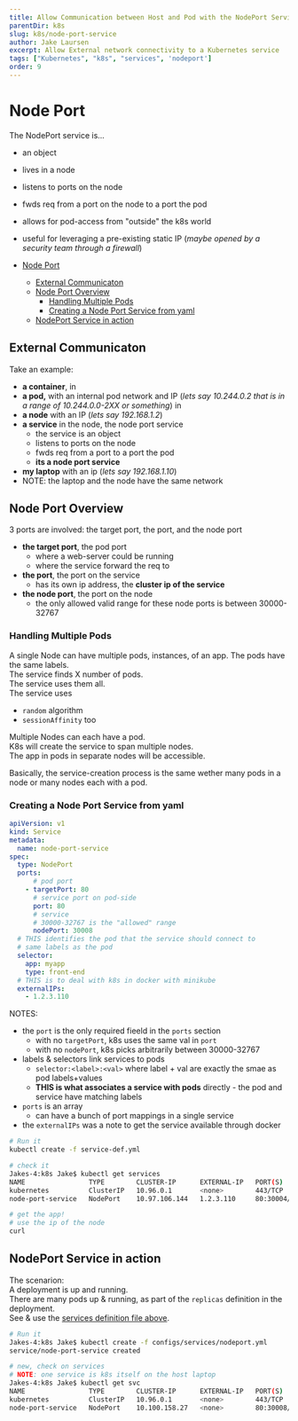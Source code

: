 ```yaml
---
title: Allow Communication between Host and Pod with the NodePort Service
parentDir: k8s
slug: k8s/node-port-service
author: Jake Laursen
excerpt: Allow External network connectivity to a Kubernetes service
tags: ["Kubernetes", "k8s", "services", 'nodeport']
order: 9
---
```


# Node Port
The NodePort service is...
- an object
- lives in a  node
- listens to ports on the node
- fwds req from a port on the node to a port the pod
- allows for pod-access from "outside" the k8s world
- useful for leveraging a pre-existing static IP (_maybe opened by a security team through a firewall_)

- [Node Port](#node-port)
  - [External Communicaton](#external-communicaton)
  - [Node Port Overview](#node-port-overview)
    - [Handling Multiple  Pods](#handling-multiple--pods)
    - [Creating a Node Port Service from yaml](#creating-a-node-port-service-from-yaml)
  - [NodePort Service in action](#nodeport-service-in-action)


## External Communicaton
Take an example:
- **a container**, in
- **a pod,** with an internal pod network and IP (_lets say 10.244.0.2 that is in a range of 10.244.0.0-2XX or something_) in
- **a node** with an IP (_lets say 192.168.1.2_)
- **a service** in the node, the node port service
  - the service is an object
  - listens to ports on the node
  - fwds req from a port to a port the pod
  - **its a node port service**
- **my laptop** with an ip (_lets say 192.168.1.10_)
- NOTE: the laptop and the node have the same network

## Node Port Overview
3 ports are involved: the target port, the port, and the node port
- **the target port**, the pod port
  - where a web-server could be running
  - where the service forward the req to
- **the port**, the port on the service
  - has its own ip address, the **cluster ip of the service**
- **the node port**, the port on the node
  - the only allowed valid range for these node ports is between 30000-32767

### Handling Multiple  Pods
A single Node can have multiple pods, instances, of an app. The pods have the same labels.  
The service finds X number of pods.  
The service uses them all.  
The service uses
- `random` algorithm
- `sessionAffinity` too

Multiple Nodes can each have a pod.  
K8s will create the service to span multiple nodes.  
The app in pods in separate nodes will be accessible.  

Basically, the service-creation process is the same wether many pods in a node or many nodes each with a pod.  

### Creating a Node Port Service from yaml
```yaml
apiVersion: v1
kind: Service
metadata:
  name: node-port-service
spec:
  type: NodePort
  ports:
      # pod port
    - targetPort: 80
      # service port on pod-side 
      port: 80
      # service
      # 30000-32767 is the "allowed" range
      nodePort: 30008
  # THIS identifies the pod that the service should connect to
  # same labels as the pod
  selector:
    app: myapp
    type: front-end
  # THIS is to deal with k8s in docker with minikube
  externalIPs:
    - 1.2.3.110
```
NOTES:
- the `port` is the only required fieeld in the `ports` section
  - with no `targetPort`, k8s uses the same val in `port`
  - with no `nodePort`, k8s picks arbitrarily between 30000-32767
- labels & selectors link services to pods
  - `selector:<label>:<val>` where label + val are exactly the smae as pod labels+values
  - **THIS is what associates a service with pods** directly - the pod and service have matching labels
- `ports` is an array
  - can have a bunch of port mappings in a single service
- the `externalIPs` was a note to get the service available through docker


```bash
# Run it
kubectl create -f service-def.yml

# check it
Jakes-4:k8s Jake$ kubectl get services
NAME                TYPE        CLUSTER-IP      EXTERNAL-IP   PORT(S)        AGE
kubernetes          ClusterIP   10.96.0.1       <none>        443/TCP        6d
node-port-service   NodePort    10.97.106.144   1.2.3.110     80:30004/TCP   45h

# get the app!
# use the ip of the node
curl 
```

## NodePort Service in action
The scenarion:  
A deployment is up and running.  
There are many pods up & running, as part of the `replicas` definition in the deployment.  
See & use the [services definition file above](#creating-a-node-port-from-yaml).  

```bash
# Run it  
Jakes-4:k8s Jake$ kubectl create -f configs/services/nodeport.yml 
service/node-port-service created

# new, check on services
# NOTE: one service is k8s itself on the host laptop
Jakes-4:k8s Jake$ kubectl get svc
NAME                TYPE        CLUSTER-IP      EXTERNAL-IP   PORT(S)        AGE
kubernetes          ClusterIP   10.96.0.1       <none>        443/TCP        3d17h
node-port-service   NodePort    10.100.158.27   <none>        80:30008/TCP   27s
```